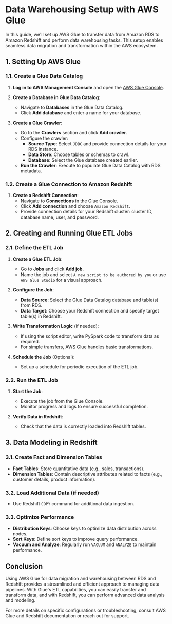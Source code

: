 # Data Warehousing Setup with AWS Glue

In this guide, we'll set up AWS Glue to transfer data from Amazon RDS to Amazon Redshift and perform data warehousing tasks. This setup enables seamless data migration and transformation within the AWS ecosystem.

## 1. Setting Up AWS Glue

### 1.1. Create a Glue Data Catalog

1. **Log in to AWS Management Console** and open the [AWS Glue Console](https://console.aws.amazon.com/glue/home).

2. **Create a Database in Glue Data Catalog**:
   - Navigate to **Databases** in the Glue Data Catalog.
   - Click **Add database** and enter a name for your database.

3. **Create a Glue Crawler**:
   - Go to the **Crawlers** section and click **Add crawler**.
   - Configure the crawler:
     - **Source Type**: Select `JDBC` and provide connection details for your RDS instance.
     - **Data Store**: Choose tables or schemas to crawl.
     - **Database**: Select the Glue database created earlier.
   - **Run the Crawler**: Execute to populate Glue Data Catalog with RDS metadata.

### 1.2. Create a Glue Connection to Amazon Redshift

1. **Create a Redshift Connection**:
   - Navigate to **Connections** in the Glue Console.
   - Click **Add connection** and choose `Amazon Redshift`.
   - Provide connection details for your Redshift cluster: cluster ID, database name, user, and password.

## 2. Creating and Running Glue ETL Jobs

### 2.1. Define the ETL Job

1. **Create a Glue ETL Job**:
   - Go to **Jobs** and click **Add job**.
   - Name the job and select `A new script to be authored by you` or use `AWS Glue Studio` for a visual approach.

2. **Configure the Job**:
   - **Data Source**: Select the Glue Data Catalog database and table(s) from RDS.
   - **Data Target**: Choose your Redshift connection and specify target table(s) in Redshift.

3. **Write Transformation Logic** (if needed):
   - If using the script editor, write PySpark code to transform data as required.
   - For simple transfers, AWS Glue handles basic transformations.

4. **Schedule the Job** (Optional):
   - Set up a schedule for periodic execution of the ETL job.

### 2.2. Run the ETL Job

1. **Start the Job**:
   - Execute the job from the Glue Console.
   - Monitor progress and logs to ensure successful completion.

2. **Verify Data in Redshift**:
   - Check that the data is correctly loaded into Redshift tables.

## 3. Data Modeling in Redshift

### 3.1. Create Fact and Dimension Tables

- **Fact Tables**: Store quantitative data (e.g., sales, transactions).
- **Dimension Tables**: Contain descriptive attributes related to facts (e.g., customer details, product information).

### 3.2. Load Additional Data (if needed)

- Use Redshift `COPY` command for additional data ingestion.

### 3.3. Optimize Performance

- **Distribution Keys**: Choose keys to optimize data distribution across nodes.
- **Sort Keys**: Define sort keys to improve query performance.
- **Vacuum and Analyze**: Regularly run `VACUUM` and `ANALYZE` to maintain performance.

## Conclusion

Using AWS Glue for data migration and warehousing between RDS and Redshift provides a streamlined and efficient approach to managing data pipelines. With Glue's ETL capabilities, you can easily transfer and transform data, and with Redshift, you can perform advanced data analysis and modeling.

For more details on specific configurations or troubleshooting, consult AWS Glue and Redshift documentation or reach out for support.
